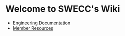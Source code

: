 # Welcome to SWECC's Wiki


* [Engineering Documentation](engineering/index.md)
* [Member Resources](member-resources/index.md)